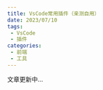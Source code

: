 ```yaml
---
title: VsCode常用插件（亲测自用）
date: 2023/07/10
tags:
 - VsCode
 - 插件
categories:
 - 前端
 - 工具
---
```


文章更新中...
